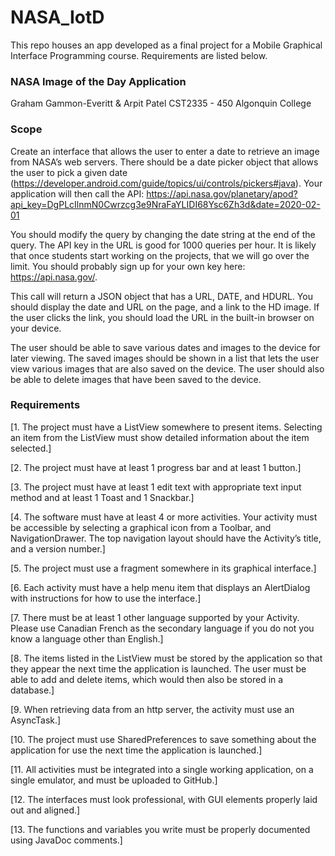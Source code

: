# NASA_IotD

This repo houses an app developed as a final project for a Mobile Graphical Interface Programming course. Requirements are listed below.

### NASA Image of the Day Application

Graham Gammon-Everitt & Arpit Patel
CST2335 - 450 Algonquin College

### Scope

Create an interface that allows the user to enter a date to retrieve an image from NASA’s web 
servers. There should be a date picker object that allows the user to pick a given date 
(https://developer.android.com/guide/topics/ui/controls/pickers#java). Your application will then 
call the API:
    https://api.nasa.gov/planetary/apod?api_key=DgPLcIlnmN0Cwrzcg3e9NraFaYLIDI68Ysc6Zh3d&date=2020-02-01
    
You should modify the query by changing the date string at the end of the query. The API key in the 
URL is good for 1000 queries per hour. It is likely that once students start working on the projects, 
that we will go over the limit. You should probably sign up for your own key here: https://api.nasa.gov/.

This call will return a JSON object that has a URL, DATE, and HDURL. You should display the date and 
URL on the page, and a link to the HD image. If the user clicks the link, you should load the URL in 
the built-in browser on your device.

The user should be able to save various dates and images to the device for later viewing. The saved 
images should be shown in a list that lets the user view various images that are also saved on the 
device. The user should also be able to delete images that have been saved to the device.

### Requirements

[1.  The project must have a ListView somewhere to present items. Selecting an item from the 
    ListView must show detailed information about the item selected.]

[2.  The project must have at least 1 progress bar and at least 1 button.]

[3.  The project must have at least 1 edit text with appropriate text input method and at least 1 
    Toast and 1 Snackbar.]

[4.  The software must have at least 4 or more activities. Your activity must be accessible by 
    selecting a graphical icon from a Toolbar, and NavigationDrawer. The top navigation 
    layout should have the Activity’s title, and a version number.]

[5.  The project must use a fragment somewhere in its graphical interface.]

[6.  Each activity must have a help menu item that displays an AlertDialog with instructions for 
    how to use the interface.]

[7.  There must be at least 1 other language supported by your Activity. Please use Canadian French 
    as the secondary language if you do not you know a language other than English.]

[8.  The items listed in the ListView must be stored by the application so that they appear the next 
    time the application is launched. The user must be able to add and delete items, 
    which would then also be stored in a database.]

[9.  When retrieving data from an http server, the activity must use an AsyncTask.]

[10. The project must use SharedPreferences to save something about the application for use the next 
    time the application is launched.]    

[11. All activities must be integrated into a single working application, on a single emulator, and 
    must be uploaded to GitHub.]

[12. The interfaces must look professional, with GUI elements properly laid out and aligned.]

[13. The functions and variables you write must be properly documented using JavaDoc comments.]

